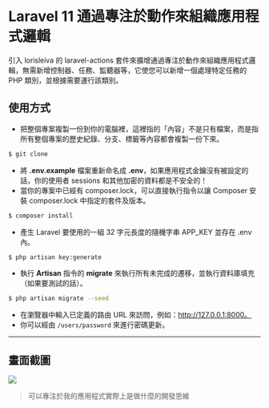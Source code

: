 # Laravel 11 通過專注於動作來組織應用程式邏輯

引入 lorisleiva 的 laravel-actions 套件來擴增通過專注於動作來組織應用程式邏輯，無需新增控制器、任務、監聽器等，它使您可以新增一個處理特定任務的 PHP 類別，並根據需要運行該類別。

## 使用方式
- 把整個專案複製一份到你的電腦裡，這裡指的「內容」不是只有檔案，而是指所有整個專案的歷史紀錄、分支、標籤等內容都會複製一份下來。
```sh
$ git clone
```
- 將 __.env.example__ 檔案重新命名成 __.env__，如果應用程式金鑰沒有被設定的話，你的使用者 sessions 和其他加密的資料都是不安全的！
- 當你的專案中已經有 composer.lock，可以直接執行指令以讓 Composer 安裝 composer.lock 中指定的套件及版本。
```sh
$ composer install
```
- 產生 Laravel 要使用的一組 32 字元長度的隨機字串 APP_KEY 並存在 .env 內。
```sh
$ php artisan key:generate
```
- 執行 __Artisan__ 指令的 __migrate__ 來執行所有未完成的遷移，並執行資料庫填充（如果要測試的話）。
```sh
$ php artisan migrate --seed
```
- 在瀏覽器中輸入已定義的路由 URL 來訪問，例如：http://127.0.0.1:8000。
- 你可以經由 `/users/password` 來進行密碼更新。

----

## 畫面截圖
![](https://i.imgur.com/Hu6Pgb6.png)
> 可以專注於我的應用程式實際上是做什麼的開發思維

